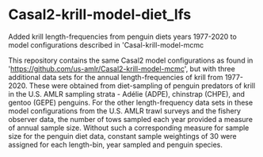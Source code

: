 # Casal2-krill-model-diet_lfs
Added krill length-frequencies from penguin diets years 1977-2020 to model configurations described in 'Casal-krill-model-mcmc

This repository contains the same Casal2 model configurations as found in 'https://github.com/us-amlr/Casal2-krill-model-mcmc', but with three additional data sets for the annual length-frequencies of krill from 1977-2020. These were obtained from diet-sampling of penguin predators of krill in the U.S. AMLR sampling strata - Adélie (ADPE), chinstrap (CHPE), and gentoo (GEPE) penguins. For the other length-frequency data sets in these model configurations from the U.S. AMLR trawl surveys and the fishery observer data, the number of tows sampled each year provided a measure of annual sample size. Without such a corresponding measure for sample size for the penguin diet data, constant sample weightings of 30 were assigned for each length-bin, year sampled and penguin species.
